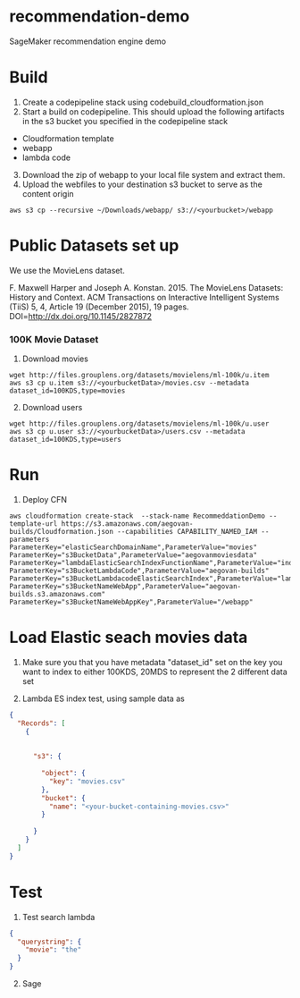 # recommendation-demo
SageMaker recommendation engine demo

# Build
1. Create a codepipeline stack using codebuild_cloudformation.json
2. Start a build on codepipeline. This should upload the following artifacts in the s3 bucket you specified in the codepipeline stack
  * Cloudformation template
  * webapp
  * lambda code
3. Download the zip of webapp  to your local file system and extract them.
4. Upload the webfiles to your destination s3 bucket to serve as the content origin
```shell
aws s3 cp --recursive ~/Downloads/webapp/ s3://<yourbucket>/webapp
```
# Public Datasets set up
We use the MovieLens dataset.

F. Maxwell Harper and Joseph A. Konstan. 2015. The MovieLens Datasets:
History and Context. ACM Transactions on Interactive Intelligent
Systems (TiiS) 5, 4, Article 19 (December 2015), 19 pages.
DOI=http://dx.doi.org/10.1145/2827872

### 100K Movie Dataset
1. Download movies
```shell
wget http://files.grouplens.org/datasets/movielens/ml-100k/u.item
aws s3 cp u.item s3://<yourbucketData>/movies.csv --metadata dataset_id=100KDS,type=movies
```
2. Download users
```shell
wget http://files.grouplens.org/datasets/movielens/ml-100k/u.user
aws s3 cp u.user s3://<yourbucketData>/users.csv --metadata dataset_id=100KDS,type=users
```

# Run
1. Deploy CFN
```shell
aws cloudformation create-stack  --stack-name RecommeddationDemo --template-url https://s3.amazonaws.com/aegovan-builds/Cloudformation.json --capabilities CAPABILITY_NAMED_IAM --parameters ParameterKey="elasticSearchDomainName",ParameterValue="movies" ParameterKey="s3BucketData",ParameterValue="aegovanmoviesdata" ParameterKey="lambdaElasticSearchIndexFunctionName",ParameterValue="indexElasticSearch"  ParameterKey="s3BucketLambdaCode",ParameterValue="aegovan-builds" ParameterKey="s3BucketLambdacodeElasticSearchIndex",ParameterValue="lambda_bundle.zip" ParameterKey="s3BucketNameWebApp",ParameterValue="aegovan-builds.s3.amazonaws.com" ParameterKey="s3BucketNameWebAppKey",ParameterValue="/webapp" 

```


# Load Elastic seach movies data
1. Make sure you that you have metadata "dataset_id" set on the key you want to index to either 100KDS, 20MDS to represent the 2 different data set

2. Lambda ES index test, using sample data as 
```json
{
  "Records": [
    {
      
      
      "s3": {
      
        "object": {
          "key": "movies.csv"
        },
        "bucket": {
          "name": "<your-bucket-containing-movies.csv>"
        }
    
      }
    }
  ]
}
```

# Test
1. Test search lambda
```json
{
  "querystring": {
    "movie": "the"
  }
}
```

2. Sage